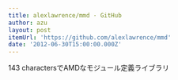 ```yaml
---
title: alexlawrence/mmd · GitHub
author: azu
layout: post
itemUrl: 'https://github.com/alexlawrence/mmd'
date: '2012-06-30T15:00:00.000Z'
---
```

143 charactersでAMDなモジュール定義ライブラリ
